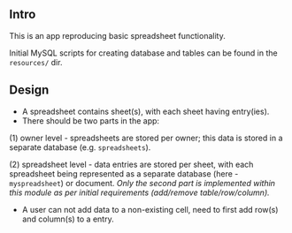## Intro

This is an app reproducing basic spreadsheet functionality.

Initial MySQL scripts for creating database and tables can be found in the `resources/` dir.

## Design

* A spreadsheet contains sheet(s), with each sheet having entry(ies).
* There should be two parts in the app: 

(1) owner level - spreadsheets are stored per owner; this data is stored in a separate database (e.g. `spreadsheets`). 

(2) spreadsheet level - data entries are stored per sheet, with each spreadsheet being represented as a separate database 
(here - `myspreadsheet`) or document. 
*Only the second part is implemented within this module as per initial requirements (add/remove table/row/column).*

* A user can not add data to a non-existing cell, need to first add row(s) and column(s) to a entry.